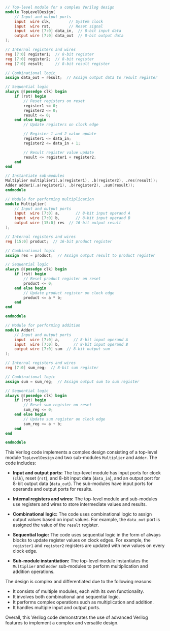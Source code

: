 ```verilog
// Top-level module for a complex Verilog design
module TopLevelDesign(
    // Input and output ports
    input  wire clk,        // System clock
    input  wire rst,        // Reset signal
    input  wire [7:0] data_in,  // 8-bit input data
    output wire [7:0] data_out  // 8-bit output data
);

// Internal registers and wires
reg [7:0] register1;  // 8-bit register
reg [7:0] register2;  // 8-bit register
reg [7:0] result;     // 8-bit result register

// Combinational logic
assign data_out = result;  // Assign output data to result register

// Sequential logic
always @(posedge clk) begin
    if (rst) begin
        // Reset registers on reset
        register1 <= 0;
        register2 <= 0;
        result <= 0;
    end else begin
        // Update registers on clock edge

        // Register 1 and 2 value update
        register1 <= data_in;
        register2 <= data_in + 1;

        // Result register value update
        result <= register1 + register2;
    end
end

// Instantiate sub-modules
Multiplier multiplier1(.a(register1), .b(register2), .res(result));
Adder adder1(.a(register1), .b(register2), .sum(result));
endmodule

// Module for performing multiplication
module Multiplier(
    // Input and output ports
    input  wire [7:0] a,       // 8-bit input operand A
    input  wire [7:0] b,       // 8-bit input operand B
    output wire [15:0] res  // 16-bit output result
);

// Internal registers and wires
reg [15:0] product;  // 16-bit product register

// Combinational logic
assign res = product;  // Assign output result to product register

// Sequential logic
always @(posedge clk) begin
    if (rst) begin
        // Reset product register on reset
        product <= 0;
    end else begin
        // Update product register on clock edge
        product <= a * b;
    end
end

endmodule

// Module for performing addition
module Adder(
    // Input and output ports
    input  wire [7:0] a,      // 8-bit input operand A
    input  wire [7:0] b,      // 8-bit input operand B
    output wire [7:0] sum  // 8-bit output sum
);

// Internal registers and wires
reg [7:0] sum_reg;  // 8-bit sum register

// Combinational logic
assign sum = sum_reg;  // Assign output sum to sum register

// Sequential logic
always @(posedge clk) begin
    if (rst) begin
        // Reset sum register on reset
        sum_reg <= 0;
    end else begin
        // Update sum register on clock edge
        sum_reg <= a + b;
    end
end

endmodule
```

This Verilog code implements a complex design consisting of a top-level module `TopLevelDesign` and two sub-modules `Multiplier` and `Adder`. The code includes:

- **Input and output ports:** The top-level module has input ports for clock (`clk`), reset (`rst`), and 8-bit input data (`data_in`), and an output port for 8-bit output data (`data_out`). The sub-modules have input ports for operands and output ports for results.

- **Internal registers and wires:** The top-level module and sub-modules use registers and wires to store intermediate values and results.

- **Combinational logic:** The code uses combinational logic to assign output values based on input values. For example, the `data_out` port is assigned the value of the `result` register.

- **Sequential logic:** The code uses sequential logic in the form of always blocks to update register values on clock edges. For example, the `register1` and `register2` registers are updated with new values on every clock edge.

- **Sub-module instantiation:** The top-level module instantiates the `Multiplier` and `Adder` sub-modules to perform multiplication and addition operations.

The design is complex and differentiated due to the following reasons:

- It consists of multiple modules, each with its own functionality.
- It involves both combinational and sequential logic.
- It performs complex operations such as multiplication and addition.
- It handles multiple input and output ports.

Overall, this Verilog code demonstrates the use of advanced Verilog features to implement a complex and versatile design.